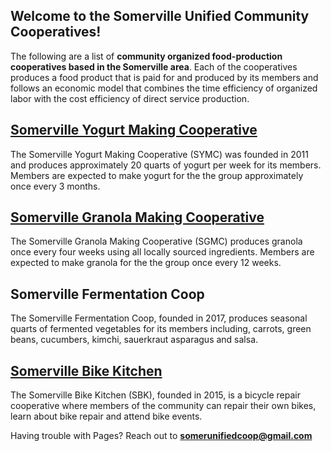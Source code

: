 ## Welcome to the Somerville Unified Community Cooperatives!

The following are a list of **community organized food-production cooperatives based in the Somerville area**. Each of the cooperatives produces a food product that is paid for and produced by its members and follows an economic model that combines the time efficiency of organized labor with the cost efficiency of direct service production.


## [Somerville Yogurt Making Cooperative](https://www.somervilleyogurtmakingcoop.wordpress.com) 
The Somerville Yogurt Making Cooperative (SYMC) was founded in 2011 and produces approximately 20 quarts of yogurt per week for its members. Members are expected to make yogurt for the the group approximately once every 3 months. 

## [Somerville Granola Making Cooperative](somervillegranolamakingcoop.github.io)
The Somerville Granola Making Cooperative (SGMC) produces granola once every four weeks using all locally sourced ingredients. Members are expected to make granola for the the group once every 12 weeks. 

## Somerville Fermentation Coop
The Somerville Fermentation Coop, founded in 2017, produces seasonal quarts of fermented vegetables for its members including, carrots, green beans, cucumbers, kimchi, sauerkraut asparagus and salsa.

## [Somerville Bike Kitchen](somervillebikekitchen.org)
The Somerville Bike Kitchen (SBK), founded in 2015,  is a bicycle repair cooperative where members of the community can repair their own bikes, learn about bike repair and attend bike events. 

Having trouble with Pages? Reach out to **somerunifiedcoop@gmail.com** 
